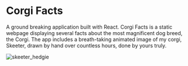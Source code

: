 # Corgi Facts
A ground breaking application built with React. Corgi Facts is a static webpage displaying several facts about the most magnificent dog breed, the Corgi. The app includes a breath-taking animated image of my corgi, Skeeter, drawn by hand over countless hours, done by yours truly. 


![skeeter_hedgie](https://user-images.githubusercontent.com/96802470/189454138-53bad0ac-2152-45bb-ba3c-c65f3d2c9d21.png)
